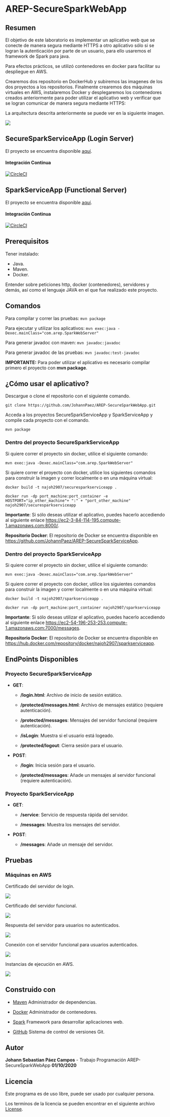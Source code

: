 # AREP-SecureSparkWebApp

## Resumen
El objetivo de este laboratorio es implementar un aplicativo web que se conecte de manera segura mediante HTTPS a otro aplicativo sólo si se logran la autenticación por parte de un usuario, para ello usaremos el framework de Spark para java.

Para efectos prácticos, se utilizó contenedores en docker para facilitar su despliegue en AWS.

Crearemos dos repositorio en DockerHub y subiremos las imagenes de los dos proyectos a los repositorios.
Finalmente crearemos dos máquinas virtuales en AWS, instalaremos Docker y desplegaremos los contenedores creados anteriormente para poder utilizar el aplicativo web y verificar que se logran comunicar de manera segura mediante HTTPS:

La arquitectura descrita anteriormente se puede ver en la siguiente imagen.

![](Images/Arquitectura.png)

## SecureSparkServiceApp (Login Server)
El proyecto se encuentra disponible [aquí](https://github.com/JohannPaez/AREP-SecureSparkServiceApp).
#### Integración Continua
[![CircleCI](https://circleci.com/gh/JohannPaez/AREP-SecureSparkServiceApp.svg?style=svg)](https://circleci.com/gh/JohannPaez/AREP-SecureSparkServiceApp)

## SparkServiceApp (Functional Server)
El proyecto se encuentra disponible [aquí](https://github.com/JohannPaez/AREP-SparkServiceApp).
#### Integración Continua
[![CircleCI](https://circleci.com/gh/JohannPaez/AREP-SparkServiceApp.svg?style=svg)](https://circleci.com/gh/JohannPaez/AREP-SparkServiceApp)

   
 ## Prerequisitos
 Tener instalado:
 - Java.
 - Maven.
 - Docker.
 
 Entender sobre peticiones http, docker (contenedores), servidores y demás, así como el lenguaje JAVA en el que fue realizado este proyecto.
 
 ## Comandos 
  Para compilar y correr las pruebas: ```mvn package```
  
  Para ejecutar y utilizar los aplicativos: ```mvn exec:java -Dexec.mainClass="com.arep.SparkWebServer"```
  
  Para generar javadoc con maven: ```mvn javadoc:javadoc```
  
  Para generar javadoc de las pruebas: ```mvn javadoc:test-javadoc```
  
  **IMPORTANTE:** Para poder utilizar el aplicativo es necesario compilar primero el proyecto con **mvn package**.
 
 ## ¿Cómo usar el aplicativo?
 Descargue o clone el repositorio con el siguiente comando.
 
    git clone https://github.com/JohannPaez/AREP-SecureSparkWebApp.git
    
Acceda a los proyectos SecureSparkServiceApp y SparkServiceApp y compile cada proyecto con el comando.

    mvn package

### Dentro del proyecto SecureSparkServiceApp

Si quiere correr el proyecto sin docker, utilice el siguiente comando:

    mvn exec:java -Dexec.mainClass="com.arep.SparkWebServer"
    
Si quiere correr el proyecto con docker, utilice los siguientes comandos para construir la imagen y correr localmente o en una máquina virtual:

    docker build -t najoh2907/securesparkserviceapp .
    
    docker run -dp port_machine:port_container -e HOSTPORT="ip_other_machine"+ ":" + "port_other_machine" najoh2907/securesparkserviceapp
    
**Importante**: Si sólo deseas utilizar el aplicativo, puedes hacerlo accediendo al siguiente enlace https://ec2-3-84-114-195.compute-1.amazonaws.com:8000/.

**Repositorio Docker**: El repositorio de Docker se encuentra disponible en https://github.com/JohannPaez/AREP-SecureSparkServiceApp.


### Dentro del proyecto SparkServiceApp

Si quiere correr el proyecto sin docker, utilice el siguiente comando:

    mvn exec:java -Dexec.mainClass="com.arep.SparkWebServer"
    
Si quiere correr el proyecto con docker, utilice los siguientes comandos para construir la imagen y correr localmente o en una máquina virtual:

    docker build -t najoh2907/sparkserviceapp .
    
    docker run -dp port_machine:port_container najoh2907/sparkserviceapp
                           
**Importante**: Si sólo deseas utilizar el aplicativo, puedes hacerlo accediendo al siguiente enlace https://ec2-54-196-253-253.compute-1.amazonaws.com:7000/messages.

**Repositorio Docker**: El repositorio de Docker se encuentra disponible en https://hub.docker.com/repository/docker/najoh2907/sparkserviceapp.

 ## EndPoints Disponibles 
 
### Proyecto SecureSparkServiceApp

- **GET**:

  - **/login.html**: Archivo de inicio de sesión estático.

  - **/protected/messages.html**: Archivo de mensajes estático (requiere autenticación).

  - **/protected/messages**: Mensajes del servidor funcional (requiere autenticación).

  - **/isLogin**: Muestra si el usuario está logeado.

  - **/protected/logout**: Cierra sesión para el usuario.

- **POST**:

  - **/login**: Inicia sesión para el usuario.

  - **/protected/messages**: Añade un mensajes al servidor funcional (requiere autenticación).


### Proyecto SparkServiceApp

- **GET**:

  - **/service**: Servicio de respuesta rápida del servidor. 

  - **/messages**: Muestra los mensajes del servidor.

- **POST**:

  - **/messages**: Añade un mensaje del servidor.


## Pruebas


### Máquinas en AWS

Certificado del servidor de login.

![](Images/Imagen1.png)

Certificado del servidor funcional.

![](Images/Imagen2.png)

Respuesta del servidor para usuarios no autenticados.

![](Images/Imagen3.png)

Conexión con el servidor funcional para usuarios autenticados.

![](Images/Imagen4.png)

Instancias de ejecución en AWS.

![](Images/Instancias.png)


## Construido con

- [Maven](https://maven.apache.org/) Administrador de dependencias.

- [Docker](https://www.docker.com/) Administrador de contenedores.

- [Spark](http://sparkjava.com/) Framework para desarrollar aplicaciones web.

- [GitHub](https://github.com/) Sistema de control de versiones Git.

## Autor
**Johann Sebastian Páez Campos** - Trabajo Programación AREP-SecureSparkWebApp **01/10/2020**

## Licencia
Este programa es de uso libre, puede ser usado por cualquier persona.

Los terminos de la licencia se pueden encontrar en el siguiente archivo [License](LICENSE).
